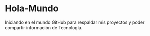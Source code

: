 # Hola-Mundo
Iniciando en el mundo GitHub para respaldar mis proyectos y poder compartir información de Tecnología.
